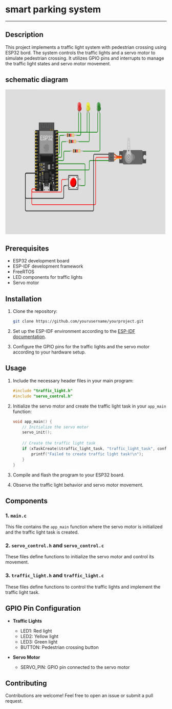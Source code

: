 # smart parking system
---


## Description

This project implements a traffic light system with pedestrian crossing using ESP32 bord. The system controls the traffic lights and a servo motor to simulate pedestrian crossing. It utilizes GPIO pins and interrupts to manage the traffic light states and servo motor movement.

## schematic diagram

<img src="https://github.com/AhmadEsmail/Smart-parking-system-ESP32/blob/main/simulation.PNG" alt="Project Logo" width="500" height="450">

## Prerequisites

- ESP32 development board
- ESP-IDF development framework
- FreeRTOS
- LED components for traffic lights
- Servo motor

## Installation

1. Clone the repository:

   ```bash
   git clone https://github.com/yourusername/yourproject.git
   ```

2. Set up the ESP-IDF environment according to the [ESP-IDF documentation](https://docs.espressif.com/projects/esp-idf/en/latest/esp32/get-started/index.html).

3. Configure the GPIO pins for the traffic lights and the servo motor according to your hardware setup.

## Usage

1. Include the necessary header files in your main program:

   ```c
   #include "traffic_light.h"
   #include "servo_control.h"
   ```

2. Initialize the servo motor and create the traffic light task in your `app_main` function:

   ```c
   void app_main() {
       // Initialize the servo motor
       servo_init();

       // Create the traffic light task
       if (xTaskCreate(&traffic_light_task, "traffic_light_task", configMINIMAL_STACK_SIZE, NULL, 4, NULL) != pdPASS) {
           printf("Failed to create traffic light task!\n");
       }
   }
   ```

3. Compile and flash the program to your ESP32 board.

4. Observe the traffic light behavior and servo motor movement.

## Components

### 1. `main.c`

This file contains the `app_main` function where the servo motor is initialized and the traffic light task is created.

### 2. `servo_control.h` and `servo_control.c`

These files define functions to initialize the servo motor and control its movement.

### 3. `traffic_light.h` and `traffic_light.c`

These files define functions to control the traffic lights and implement the traffic light task.

## GPIO Pin Configuration

- **Traffic Lights**
  - LED1: Red light
  - LED2: Yellow light
  - LED3: Green light
  - BUTTON: Pedestrian crossing button

- **Servo Motor**
  - SERVO_PIN: GPIO pin connected to the servo motor

## Contributing

Contributions are welcome! Feel free to open an issue or submit a pull request.

